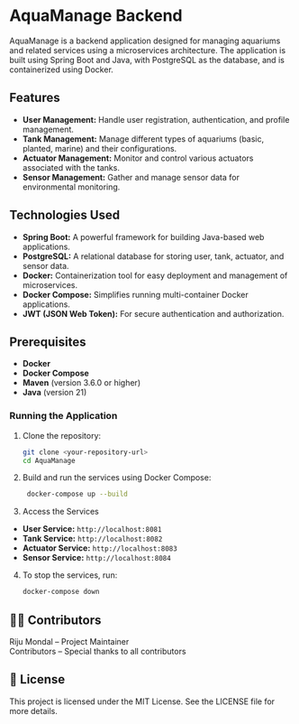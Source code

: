 # AquaManage Backend

AquaManage is a backend application designed for managing aquariums and related services using a microservices architecture. The application is built using Spring Boot and Java, with PostgreSQL as the database, and is containerized using Docker.

## Features

- **User Management:** Handle user registration, authentication, and profile management.
- **Tank Management:** Manage different types of aquariums (basic, planted, marine) and their configurations.
- **Actuator Management:** Monitor and control various actuators associated with the tanks.
- **Sensor Management:** Gather and manage sensor data for environmental monitoring.

## Technologies Used

- **Spring Boot:** A powerful framework for building Java-based web applications.
- **PostgreSQL:** A relational database for storing user, tank, actuator, and sensor data.
- **Docker:** Containerization tool for easy deployment and management of microservices.
- **Docker Compose:** Simplifies running multi-container Docker applications.
- **JWT (JSON Web Token):** For secure authentication and authorization.

## Prerequisites

- **Docker**
- **Docker Compose**
- **Maven** (version 3.6.0 or higher)
- **Java** (version 21)

### Running the Application

1. Clone the repository:

   ```bash
   git clone <your-repository-url>
   cd AquaManage
   ```
2. Build and run the services using Docker Compose:
  
   ```bash
    docker-compose up --build
   ```
3. Access the Services

- **User Service:** `http://localhost:8081`
- **Tank Service:** `http://localhost:8082`
- **Actuator Service:** `http://localhost:8083`
- **Sensor Service:** `http://localhost:8084`

4. To stop the services, run:

    ```bash
    docker-compose down
    ```

## 👨‍💻 Contributors
Riju Mondal – Project Maintainer  
Contributors – Special thanks to all contributors

## 📝 License
This project is licensed under the MIT License. See the LICENSE file for more details.